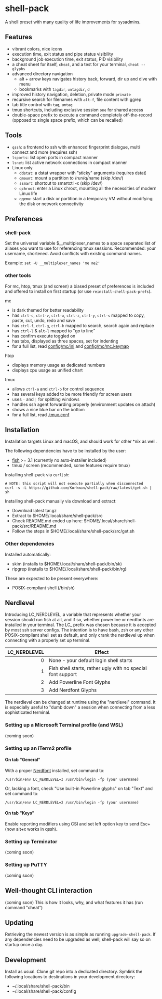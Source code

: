 # shell-pack
A shell preset with many quality of life improvements for sysadmins.

## Features
 * vibrant colors, nice icons
 * execution time, exit status and pipe status visibility
 * background job execution time, exit status, PID visibility
 * a cheat sheet for itself, ```cheat```, and a test for your terminal, ```cheat --glyphs```
 * advanced directory navigation
   * alt + arrow keys navigates history back, forward, dir up and dive with menu
   * bookmarks with ```tagdir```, ```untagdir```, ```d```
 * improved history navigation, deletion, private mode ```private```
 * recursive search for filenames with ```alt-f```, file content with ggrep
 * tab title control with ```tag```, ```untag```
 * tmux shortcuts, including exclusive session ```one``` for shared access
 * double-space prefix to execute a command completely off-the-record (opposed to single space prefix, which can be recalled)

## Tools
 * ```qssh```: a frontend to ssh with enhanced fingerprint dialogue, multi connect and more (requires ssh)
 * ```lsports```: list open ports in compact manner
 * ```lsnet```: list active network connections in compact manner
 * Linux only
   * ```ddstat```: a dstat wrapper with "sticky" arguments (requires dstat)
   * ```qmount```: mount a partition to /run/q/name (skip /dev/)
   * ```ssmart```: shortcut to smartctl -x (skip /dev/)
   * ```qchroot```: enter a Linux chroot, mounting all the necessities of modern Linux life
   * ```qqemu```: start a disk or partition in a temporary VM without modifying the disk or network connectivity

## Preferences

### shell-pack
Set the universal variable $\_\_multiplexer\_names to a space separated list of aliases you want to use for referencing tmux sessions. Recommended: your username, shortened. Avoid conflicts with existing command names.

Example: `set -U __multiplexer_names 'me me2'`

### other tools
For mc, htop, tmux (and screen) a biased preset of preferences is included and offered to install on first startup (or use ```reinstall-shell-pack-prefs```).

mc
* is dark themed for better readability
* has ```ctrl-c```, ```ctrl-v```, ```ctrl-x```, ```ctrl-z```, ```ctrl-y```, ```ctrl-s``` mapped to copy, paste, cut, undo, redo and save
* has ```ctrl-f```, ```ctrl-g```, ```ctrl-h``` mapped to search, search again and replace
* has ```ctrl-l``` & ```alt-l``` mapped to "go to line"
* has confirm execute toggled on
* has tabs, displayed as three spaces, set for indenting
* for a full list, read [config/mc/ini](config/mc/ini) and [config/mc/mc.keymap](config/mc/mc.keymap)

htop
* displays memory usage as dedicated numbers
* displays cpu usage as unified chart

tmux
* allows ```ctrl-a``` and ```ctrl-b``` for control sequence
* has several keys added to be more friendly for screen users
* uses ```-``` and ```|``` for splitting windows
* handles ssh agent forwarding properly (environment updates on attach)
* shows a nice blue bar on the bottom
* for a full list, read [.tmux.conf](config/.tmux.conf)

## Installation
Installation targets Linux and macOS, and should work for other \*nix as well.

The following dependencies have to be installed by the user:
 * [fish](https://fishshell.com/) >= 3.1 (currently no auto-installer included)
 * tmux / screen (recommended, some features require tmux)

Installing shell-pack via ```curl|sh```:
```
# NOTE: this script will not execute partially when disconnected
curl -s -L https://github.com/Korkman/shell-pack/raw/latest/get.sh | sh
```

Installing shell-pack manually via download and extract:
 * Download latest tar.gz
 * Extract to $HOME/.local/share/shell-pack/src
 * Check README.md ended up here: $HOME/.local/share/shell-pack/src/README.md
 * Follow the steps in $HOME/.local/share/shell-pack/src/get.sh

### Other dependencies

Installed automatically:
 * skim (installs to $HOME/.local/share/shell-pack/bin/sk)
 * ripgrep (installs to $HOME/.local/share/shell-pack/bin/rg)

These are expected to be present everywhere:
 * POSIX-compliant shell (/bin/sh)

## Nerdlevel
Introducing LC_NERDLEVEL, a variable that represents whether your session should run fish at all, and if so, whether powerline or nerdfonts are installed in your terminal. The LC_ prefix was chosen because it is accepted by most ssh server configs. The intention is to have bash, zsh or any other POSIX-compliant shell set as default, and only crank the nerdlevel up when connecting with a properly set up terminal.

|LC_NERDLEVEL|Effect     |
|-----------:|-----------|
|           0|None - your default login shell starts|
|           1|Fish shell starts, rather ugly with no special font support|
|           2|Add Powerline Font Glyphs|
|           3|Add Nerdfont Glyphs|

The nerdlevel can be changed at runtime using the "nerdlevel" command. It is especially useful to "dumb down" a session when connecting from a less sophisticated terminal.

### Setting up a Microsoft Terminal profile (and WSL)
(coming soon)

### Setting up an iTerm2 profile

#### On tab "General"
With a proper [Nerdfont](https://www.nerdfonts.com) installed, set command to:
```
/usr/bin/env LC_NERDLEVEL=3 /usr/bin/login -fp (your username)
```
Or, lacking a font, check "Use built-in Powerline glyphs" on tab "Text" and set command to:
```
/usr/bin/env LC_NERDLEVEL=2 /usr/bin/login -fp (your username)
```

#### On tab "Keys"
Enable reporting modifiers using CSI and set left option key to send Esc+ (now alt+x works in qssh).

### Setting up Terminator
(coming soon)

### Setting up PuTTY
(coming soon)

## Well-thought CLI interaction
(coming soon)
This is how it looks, why, and what features it has (run command "cheat")

## Updating
Retrieving the newest version is as simple as running ```upgrade-shell-pack```. If any dependencies need to be upgraded as well, shell-pack will say so on startup once a day.

## Development

Install as usual. Clone git repo into a dedicated directory. Symlink the following locations to destinations in your development directory:
 * ~/.local/share/shell-pack/bin
 * ~/.local/share/shell-pack/config
